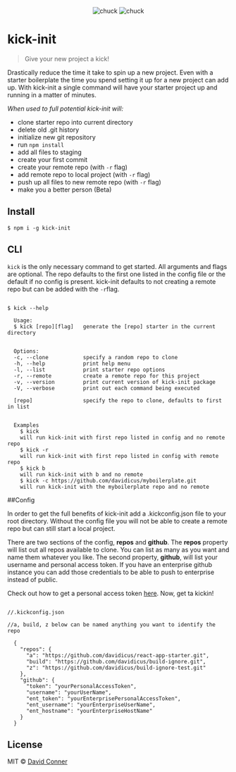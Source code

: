 
<div align="center">

![chuck](https://s3-us-west-2.amazonaws.com/s.cdpn.io/65463/chuck.png)   ![chuck](https://s3-us-west-2.amazonaws.com/s.cdpn.io/65463/chuck.png)


</div>

# kick-init

> Give your new project a kick!


Drastically reduce the time it take to spin up a new project. Even with a starter boilerplate the time you spend setting it up for a new project can add up. With kick-init a single command will have your starter project up and running in a matter of minutes.

*When used to full potential kick-init will:*
- clone starter repo into current directory
- delete old .git history
- initialize new git repository
- run `npm install`
- add all files to staging
- create your first commit
- create your remote repo (with `-r` flag)
- add remote repo to local project (with `-r` flag)
- push up all files to new remote repo (with `-r` flag)
- make you a better person (Beta)


## Install

```
$ npm i -g kick-init
```


## CLI

`kick` is the only necessary command to get started. All arguments and flags are optional. The repo defaults to the first one listed in the config file or the default if no config is present. kick-init defaults to not creating a remote repo but can be added with the `-r`flag.

```

$ kick --help

  Usage:
  $ kick [repo][flag]   generate the [repo] starter in the current directory


  Options:
  -c, --clone           specify a random repo to clone
  -h, --help            print help menu
  -l, --list            print starter repo options
  -r, --remote          create a remote repo for this project
  -v, --version         print current version of kick-init package
  -V, --verbose         print out each command being executed

  [repo]                specify the repo to clone, defaults to first in list


  Examples
    $ kick
    will run kick-init with first repo listed in config and no remote repo
    $ kick -r
    will run kick-init with first repo listed in config with remote repo
    $ kick b
    will run kick-init with b and no remote
    $ kick -c https://github.com/davidicus/myboilerplate.git
    will run kick-init with the myboilerplate repo and no remote

```

##Config

In order to get the full benefits of kick-init add a .kickconfig.json file to your root directory. Without the config file you will not be able to create a remote repo but can still start a local project.

There are two sections of the config, **repos** and **github**. The **repos** property will list out all repos available to clone. You can list as many as you want and name them whatever you like. The second property, **github**, will list your username and personal access token. If you have an enterprise github instance you can add those credentials to be able to push to enterprise instead of public.

Check out how to get a personal access token [here](https://help.github.com/articles/creating-a-personal-access-token-for-the-command-line/).   Now, get ta kickin!

```

//.kickconfig.json

//a, build, z below can be named anything you want to identify the repo

  {
    "repos": {
      "a": "https://github.com/davidicus/react-app-starter.git",
      "build": "https://github.com/davidicus/build-ignore.git",
      "z": "https://github.com/davidicus/build-ignore-test.git"
    },
    "github": {
      "token": "yourPersonalAccessToken",
      "username": "yourUserName",
      "ent_token": "yourEnterprisePersonalAccessToken",
      "ent_username": "yourEnterpriseUserName",
      "ent_hostname": "yourEnterpriseHostName"
    }
  }

```



## License

MIT © [David Conner](http://david-conner.com)
